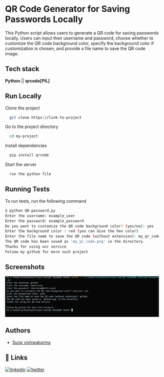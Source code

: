 # QR Code Generator for Saving Passwords Locally

This Python script allows users to generate a QR code for saving passwords locally. Users can input their username and password, choose whether to customize the QR code background color, specify the background color if customization is chosen, and provide a file name to save the QR code image.



## Tech stack
**Python** || **qrcode[PIL]**

## Run Locally

Clone the project

```bash
  git clone https://link-to-project
```

Go to the project directory

```bash
  cd my-project
```

Install dependencies

```bash
  pip install qrcode
```

Start the server

```bash
  run the python file
```


## Running Tests

To run tests, run the following command

```bash
$ python QR-password.py
Enter the username: example_user
Enter the password: example_password
Do you want to customize the QR code background color? (yes/no): yes
Enter the background color : red (you can Give the hex color)
Enter the file name to save the QR code (without extension): my_qr_code
The QR code has been saved as 'my_qr_code.png' in the directory.
Thanks for using our service 
Foloow my github for more such project
```


## Screenshots

![App Screenshot](screenshot.png)


## Authors

- [Suraj vishwakarma](https://www.github.com/octokatherine)


## 🔗 Links
[![linkedin](https://img.shields.io/badge/linkedin-0A66C2?style=for-the-badge&logo=linkedin&logoColor=white)](https://www.linkedin.com/in/surajv354/)
[![twitter](https://img.shields.io/badge/twitter-1DA1F2?style=for-the-badge&logo=twitter&logoColor=white)](https://twitter.com/Surajv354)

